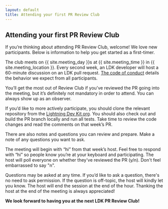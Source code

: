 ```yaml
---
layout: default
title: Attending your first PR Review Club
---
```


## Attending your first PR Review Club

If you’re thinking about attending PR Review Club, welcome! We love new
participants. Below is information to help you get started as a first-timer.

The club meets on {{ site.meeting_day }}s at {{ site.meeting_time }} in
{{ site.meeting_location }}. Every second week, an LDK developer will
host a 60-minute discussion on an LDK pull request. [The
code of conduct](https://ldk.reviews/code-of-conduct) details the
behavior we expect from all participants.

You’ll get the most out of Review Club if you’ve reviewed the PR going into the
meeting, but it’s definitely not mandatory in order to attend. You can always
show up as an observer.

If you’d like to more actively participate, you should clone the relevant repository
from the [Lightning Dev Kit org](https://github.com/lightningdevkit). You should also
check out and build the PR branch locally and run all tests. Take time to review the
code changes and read the comments on that week’s PR.

There are also notes and questions you can review and prepare. Make a note
of any questions you want to ask.

The meeting will begin with “hi” from that week’s host. Feel free to respond with
“hi” so people know you’re at your keyboard and participating. The host will poll
everyone on whether they've reviewed the PR (y/n). Don't feel embarrassed to say "n".

Questions may be asked at any time. If you’d like to ask a question, 
there's no need to ask permission. If the question is off-topic, the host will kindly
let you know. The host will end the session at the end of the hour. Thanking the host
at the end of the meeting is always appreciated!

**We look forward to having you at the next LDK PR Review Club!**
